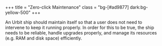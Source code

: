 +++
title = "Zero-click Maintenance"
class = "bg-[#ad9877] dark:bg-yellow-500"
+++

An Urbit ship should maintain itself so that a user does not need to intervene to keep it running properly.  In order for this to be true, the ship needs to be reliable, handle upgrades properly, and manage its resources (e.g. RAM and disk space) efficiently.
